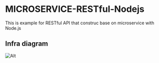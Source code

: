 # MICROSERVICE-RESTful-Nodejs
This is example for RESTful API that construc base on microservice with Node.js


## Infra diagram

![Alt](https://github.com/tudtude/MICROSERVICE-RESTful-Nodejs/blob/master/Untitled%20Diagram.png)
